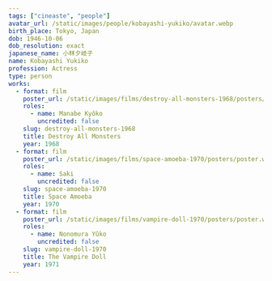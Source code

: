 ```yaml
---
tags: ["cineaste", "people"]
avatar_url: /static/images/people/kobayashi-yukiko/avatar.webp
birth_place: Tokyo, Japan
dob: 1946-10-06
dob_resolution: exact
japanese_name: 小林夕岐子
name: Kobayashi Yukiko
profession: Actress
type: person
works:
  - format: film
    poster_url: /static/images/films/destroy-all-monsters-1968/posters/poster.webp
    roles:
      - name: Manabe Kyôko
        uncredited: false
    slug: destroy-all-monsters-1968
    title: Destroy All Monsters
    year: 1968
  - format: film
    poster_url: /static/images/films/space-amoeba-1970/posters/poster.webp
    roles:
      - name: Saki
        uncredited: false
    slug: space-amoeba-1970
    title: Space Amoeba
    year: 1970
  - format: film
    poster_url: /static/images/films/vampire-doll-1970/posters/poster.webp
    roles:
      - name: Nonomura Yûko
        uncredited: false
    slug: vampire-doll-1970
    title: The Vampire Doll
    year: 1971
---
```

